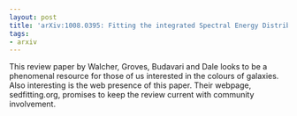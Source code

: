 ```yaml
---
layout: post
title: 'arXiv:1008.0395: Fitting the integrated Spectral Energy Distributions of Galaxies'
tags:
- arxiv
---
```

This review paper by Walcher, Groves, Budavari and Dale looks to be a phenomenal resource for those of us interested in the colours of galaxies.  Also interesting is the web presence of this paper. Their webpage, sedfitting.org, promises to keep the review current with community involvement.
